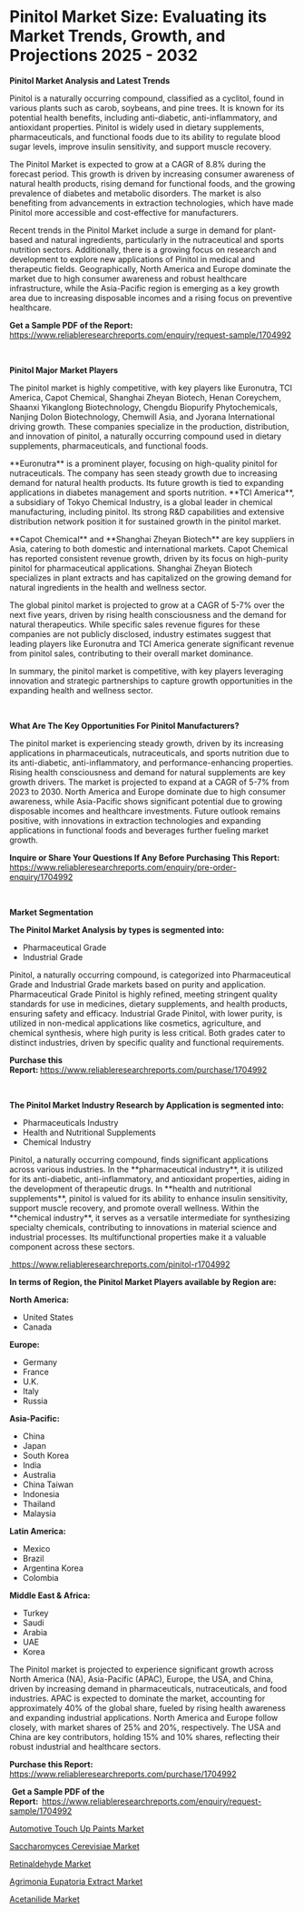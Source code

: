 <p><h1>Pinitol Market Size: Evaluating its Market Trends, Growth, and Projections 2025 - 2032</h1></p><p><strong>Pinitol Market Analysis and Latest Trends</strong></p>
<p><p>Pinitol is a naturally occurring compound, classified as a cyclitol, found in various plants such as carob, soybeans, and pine trees. It is known for its potential health benefits, including anti-diabetic, anti-inflammatory, and antioxidant properties. Pinitol is widely used in dietary supplements, pharmaceuticals, and functional foods due to its ability to regulate blood sugar levels, improve insulin sensitivity, and support muscle recovery.</p><p>The Pinitol Market is expected to grow at a CAGR of 8.8% during the forecast period. This growth is driven by increasing consumer awareness of natural health products, rising demand for functional foods, and the growing prevalence of diabetes and metabolic disorders. The market is also benefiting from advancements in extraction technologies, which have made Pinitol more accessible and cost-effective for manufacturers.</p><p>Recent trends in the Pinitol Market include a surge in demand for plant-based and natural ingredients, particularly in the nutraceutical and sports nutrition sectors. Additionally, there is a growing focus on research and development to explore new applications of Pinitol in medical and therapeutic fields. Geographically, North America and Europe dominate the market due to high consumer awareness and robust healthcare infrastructure, while the Asia-Pacific region is emerging as a key growth area due to increasing disposable incomes and a rising focus on preventive healthcare.</p></p>
<p><strong>Get a Sample PDF of the Report:&nbsp;</strong> <a href="https://www.reliableresearchreports.com/enquiry/request-sample/1704992?utm_campaign=32&utm_medium=2&utm_source=Github&utm_content=ia&utm_term=25012025&utm_id=pinitol">https://www.reliableresearchreports.com/enquiry/request-sample/1704992</a></p>
<p>&nbsp;</p>
<p><strong>Pinitol Major Market Players</strong></p>
<p><p>The pinitol market is highly competitive, with key players like Euronutra, TCI America, Capot Chemical, Shanghai Zheyan Biotech, Henan Coreychem, Shaanxi Yikanglong Biotechnology, Chengdu Biopurify Phytochemicals, Nanjing Dolon Biotechnology, Chemwill Asia, and Jyorana International driving growth. These companies specialize in the production, distribution, and innovation of pinitol, a naturally occurring compound used in dietary supplements, pharmaceuticals, and functional foods.</p><p>**Euronutra** is a prominent player, focusing on high-quality pinitol for nutraceuticals. The company has seen steady growth due to increasing demand for natural health products. Its future growth is tied to expanding applications in diabetes management and sports nutrition. **TCI America**, a subsidiary of Tokyo Chemical Industry, is a global leader in chemical manufacturing, including pinitol. Its strong R&D capabilities and extensive distribution network position it for sustained growth in the pinitol market.</p><p>**Capot Chemical** and **Shanghai Zheyan Biotech** are key suppliers in Asia, catering to both domestic and international markets. Capot Chemical has reported consistent revenue growth, driven by its focus on high-purity pinitol for pharmaceutical applications. Shanghai Zheyan Biotech specializes in plant extracts and has capitalized on the growing demand for natural ingredients in the health and wellness sector.</p><p>The global pinitol market is projected to grow at a CAGR of 5-7% over the next five years, driven by rising health consciousness and the demand for natural therapeutics. While specific sales revenue figures for these companies are not publicly disclosed, industry estimates suggest that leading players like Euronutra and TCI America generate significant revenue from pinitol sales, contributing to their overall market dominance.</p><p>In summary, the pinitol market is competitive, with key players leveraging innovation and strategic partnerships to capture growth opportunities in the expanding health and wellness sector.</p></p>
<p>&nbsp;</p>
<p><strong>What Are The Key Opportunities For Pinitol Manufacturers?</strong></p>
<p><p>The pinitol market is experiencing steady growth, driven by its increasing applications in pharmaceuticals, nutraceuticals, and sports nutrition due to its anti-diabetic, anti-inflammatory, and performance-enhancing properties. Rising health consciousness and demand for natural supplements are key growth drivers. The market is projected to expand at a CAGR of 5-7% from 2023 to 2030. North America and Europe dominate due to high consumer awareness, while Asia-Pacific shows significant potential due to growing disposable incomes and healthcare investments. Future outlook remains positive, with innovations in extraction technologies and expanding applications in functional foods and beverages further fueling market growth.</p></p>
<p><strong>Inquire or Share Your Questions If Any Before Purchasing This Report:</strong> <a href="https://www.reliableresearchreports.com/enquiry/pre-order-enquiry/1704992?utm_campaign=32&utm_medium=2&utm_source=Github&utm_content=ia&utm_term=25012025&utm_id=pinitol">https://www.reliableresearchreports.com/enquiry/pre-order-enquiry/1704992</a></p>
<p>&nbsp;</p>
<p><strong>Market Segmentation</strong></p>
<p><strong>The Pinitol Market Analysis by types is segmented into:</strong></p>
<p><ul><li>Pharmaceutical Grade</li><li>Industrial Grade</li></ul></p>
<p><p>Pinitol, a naturally occurring compound, is categorized into Pharmaceutical Grade and Industrial Grade markets based on purity and application. Pharmaceutical Grade Pinitol is highly refined, meeting stringent quality standards for use in medicines, dietary supplements, and health products, ensuring safety and efficacy. Industrial Grade Pinitol, with lower purity, is utilized in non-medical applications like cosmetics, agriculture, and chemical synthesis, where high purity is less critical. Both grades cater to distinct industries, driven by specific quality and functional requirements.</p></p>
<p><strong>Purchase this Report:&nbsp;</strong><a href="https://www.reliableresearchreports.com/purchase/1704992?utm_campaign=32&utm_medium=2&utm_source=Github&utm_content=ia&utm_term=25012025&utm_id=pinitol">https://www.reliableresearchreports.com/purchase/1704992</a></p>
<p>&nbsp;</p>
<p><strong>The Pinitol Market Industry Research by Application is segmented into:</strong></p>
<p><ul><li>Pharmaceuticals Industry</li><li>Health and Nutritional Supplements</li><li>Chemical Industry</li></ul></p>
<p><p>Pinitol, a naturally occurring compound, finds significant applications across various industries. In the **pharmaceutical industry**, it is utilized for its anti-diabetic, anti-inflammatory, and antioxidant properties, aiding in the development of therapeutic drugs. In **health and nutritional supplements**, pinitol is valued for its ability to enhance insulin sensitivity, support muscle recovery, and promote overall wellness. Within the **chemical industry**, it serves as a versatile intermediate for synthesizing specialty chemicals, contributing to innovations in material science and industrial processes. Its multifunctional properties make it a valuable component across these sectors.</p></p>
<p><a href="https://www.reliableresearchreports.com/pinitol-r1704992?utm_campaign=32&utm_medium=2&utm_source=Github&utm_content=ia&utm_term=25012025&utm_id=pinitol">&nbsp;https://www.reliableresearchreports.com/pinitol-r1704992</a></p>
<p><strong>In terms of Region, the Pinitol Market Players available by Region are:</strong></p>
<p>
    <p> <strong> North America: </strong>
        <ul>
            <li>United States</li>
            <li>Canada</li>
        </ul>
        </p> 
    <p> <strong> Europe: </strong>
        <ul>
            <li>Germany</li>
            <li>France</li>
            <li>U.K.</li>
            <li>Italy</li>
            <li>Russia</li>
        </ul>
        </p> 
    <p> <strong> Asia-Pacific: </strong>
        <ul>
            <li>China</li>
            <li>Japan</li>
            <li>South Korea</li>
            <li>India</li>
            <li>Australia</li>
            <li>China Taiwan</li>
            <li>Indonesia</li>
            <li>Thailand</li>
            <li>Malaysia</li>
        </ul>
        </p> 
    <p> <strong> Latin America: </strong>
        <ul>
            <li>Mexico</li>
            <li>Brazil</li>
            <li>Argentina Korea</li>
            <li>Colombia</li>
        </ul>
        </p> 
    <p> <strong> Middle East & Africa: </strong>
        <ul>
            <li>Turkey</li>
            <li>Saudi</li>
            <li>Arabia</li>
            <li>UAE</li>
            <li>Korea</li>
        </ul>
    </p>
    </p>
<p><p>The Pinitol market is projected to experience significant growth across North America (NA), Asia-Pacific (APAC), Europe, the USA, and China, driven by increasing demand in pharmaceuticals, nutraceuticals, and food industries. APAC is expected to dominate the market, accounting for approximately 40% of the global share, fueled by rising health awareness and expanding industrial applications. North America and Europe follow closely, with market shares of 25% and 20%, respectively. The USA and China are key contributors, holding 15% and 10% shares, reflecting their robust industrial and healthcare sectors.</p></p>
<p><strong>Purchase this Report: </strong><a href="https://www.reliableresearchreports.com/purchase/1704992?utm_campaign=32&utm_medium=2&utm_source=Github&utm_content=ia&utm_term=25012025&utm_id=pinitol">https://www.reliableresearchreports.com/purchase/1704992</a></p>
<p>&nbsp;<strong>Get a Sample PDF of the Report:&nbsp;&nbsp;</strong><a href="https://www.reliableresearchreports.com/enquiry/request-sample/1704992?utm_campaign=32&utm_medium=2&utm_source=Github&utm_content=ia&utm_term=25012025&utm_id=pinitol">https://www.reliableresearchreports.com/enquiry/request-sample/1704992</a></p>
<p><strong></strong></p>
<p><p><a href="https://github.com/akrachveslov/Market-Research-Report-List-1/blob/main/automotive-touch-up-paints-market.md?utm_campaign=32&utm_medium=2&utm_source=Github&utm_content=ia&utm_term=25012025&utm_id=pinitol">Automotive Touch Up Paints Market</a></p><p><a href="https://github.com/tashipmhuiri/Market-Research-Report-List-1/blob/main/saccharomyces-cerevisiae-market.md?utm_campaign=32&utm_medium=2&utm_source=Github&utm_content=ia&utm_term=25012025&utm_id=pinitol">Saccharomyces Cerevisiae Market</a></p><p><a href="https://github.com/adyawafurber1/Market-Research-Report-List-1/blob/main/retinaldehyde-market.md?utm_campaign=32&utm_medium=2&utm_source=Github&utm_content=ia&utm_term=25012025&utm_id=pinitol">Retinaldehyde Market</a></p><p><a href="https://github.com/pimanoruman/Market-Research-Report-List-1/blob/main/agrimonia-eupatoria-extract-market.md?utm_campaign=32&utm_medium=2&utm_source=Github&utm_content=ia&utm_term=25012025&utm_id=pinitol">Agrimonia Eupatoria Extract Market</a></p><p><a href="https://github.com/balapopepi/Market-Research-Report-List-1/blob/main/acetanilide-market.md?utm_campaign=32&utm_medium=2&utm_source=Github&utm_content=ia&utm_term=25012025&utm_id=pinitol">Acetanilide Market</a></p></p>